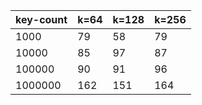 | key-count | k=64 | k=128 | k=256 |
|-----------|------|-------|-------|
|      1000 |   79 |    58 |    79 |
|     10000 |   85 |    97 |    87 |
|    100000 |   90 |    91 |    96 |
|   1000000 |  162 |   151 |   164 |
